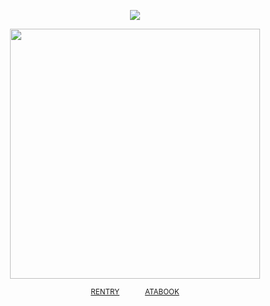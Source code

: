 <div align="center"> 
 
![](https://komarev.com/ghpvc/?username=angeIcorpse&color=lightgrey&label=✦)

<p align="center"> <img width="400" src="https://files.catbox.moe/polngz.png">

<div align="center"> 
 
<sup>[RENTRY](https://rentry.co/heartsbane)⠀⠀ ⠀⠀ [ATABOOK](https://soulripper.atabook.org/)</sub></sup>

